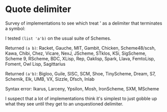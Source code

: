 # Quote delimiter

Survey of implementations to see which treat ' as a delimiter that terminates a symbol:

I tested `(list 'a'b)` on the usual suite of Schemes.

Returned `(a b)`:  Racket, Gauche, MIT, Gambit, Chicken, Scheme48/scsh,
Kawa, Chibi, Chez, Vicare, NexJ, JScheme, STklos, KSi, SigScheme, Scheme 9, RScheme, BDC,
XLisp, Rep, Oaklisp, Spark, Llava, FemtoLisp, Foment, Owl Lisp, Sagittarius

Returned `(a'b)`:  Bigloo, Guile, SISC, SCM, Shoe, TinyScheme, Dream,
S7, Schemik, Elk, UMB, VX, Sizzle, Dfsch, Inlab

Syntax error: Ikarus, Larceny, Ypsilon, Mosh, IronScheme, SXM, MScheme

I suspect that a lot of implementations think it's simplest to
just gobble up what they see until they get to an unquestioned
delimiter.
